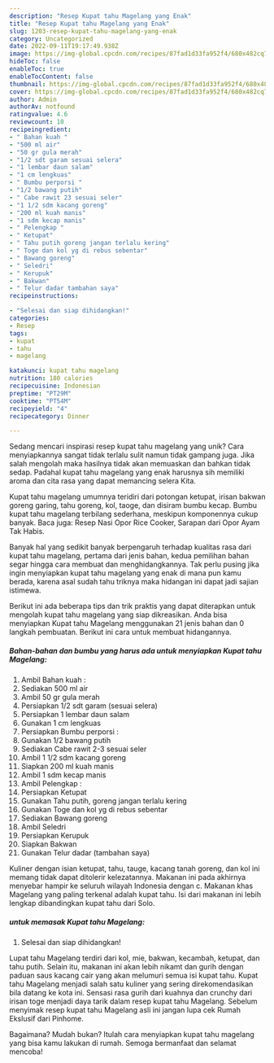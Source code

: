 ```yaml
---
description: "Resep Kupat tahu Magelang yang Enak"
title: "Resep Kupat tahu Magelang yang Enak"
slug: 1203-resep-kupat-tahu-magelang-yang-enak
category: Uncategorized
date: 2022-09-11T19:17:49.938Z
image: https://img-global.cpcdn.com/recipes/87fad1d33fa952f4/680x482cq70/kupat-tahu-magelang-foto-resep-utama.jpg
hideToc: false
enableToc: true
enableTocContent: false
thumbnail: https://img-global.cpcdn.com/recipes/87fad1d33fa952f4/680x482cq70/kupat-tahu-magelang-foto-resep-utama.jpg
cover: https://img-global.cpcdn.com/recipes/87fad1d33fa952f4/680x482cq70/kupat-tahu-magelang-foto-resep-utama.jpg
author: Admin
authorAv: notfound
ratingvalue: 4.6
reviewcount: 10
recipeingredient:
- " Bahan kuah "
- "500 ml air"
- "50 gr gula merah"
- "1/2 sdt garam sesuai selera"
- "1 lembar daun salam"
- "1 cm lengkuas"
- " Bumbu perporsi "
- "1/2 bawang putih"
- " Cabe rawit 23 sesuai seler"
- "1 1/2 sdm kacang goreng"
- "200 ml kuah manis"
- "1 sdm kecap manis"
- " Pelengkap "
- " Ketupat"
- " Tahu putih goreng jangan terlalu kering"
- " Toge dan kol yg di rebus sebentar"
- " Bawang goreng"
- " Seledri"
- " Kerupuk"
- " Bakwan"
- " Telur dadar tambahan saya"
recipeinstructions:

- "Selesai dan siap dihidangkan!"
categories:
- Resep
tags:
- kupat
- tahu
- magelang

katakunci: kupat tahu magelang 
nutrition: 180 calories
recipecuisine: Indonesian
preptime: "PT29M"
cooktime: "PT54M"
recipeyield: "4"
recipecategory: Dinner

---
```





Sedang mencari inspirasi resep kupat tahu magelang yang unik? Cara menyiapkannya sangat tidak terlalu sulit namun tidak gampang juga. Jika salah mengolah maka hasilnya tidak akan memuaskan dan bahkan tidak sedap. Padahal kupat tahu magelang yang enak harusnya sih memiliki aroma dan cita rasa yang dapat memancing selera Kita.





Kupat tahu magelang umumnya teridiri dari potongan ketupat, irisan bakwan goreng garing, tahu goreng, kol, taoge, dan disiram bumbu kecap. Bumbu kupat tahu magelang terbilang sederhana, meskipun komponennya cukup banyak. Baca juga: Resep Nasi Opor Rice Cooker, Sarapan dari Opor Ayam Tak Habis.

Banyak hal yang sedikit banyak berpengaruh terhadap kualitas rasa dari kupat tahu magelang, pertama dari jenis bahan, kedua pemilihan bahan segar hingga cara membuat dan menghidangkannya. Tak perlu pusing jika ingin menyiapkan kupat tahu magelang yang enak di mana pun kamu berada, karena asal sudah tahu triknya maka hidangan ini dapat jadi sajian istimewa.






Berikut ini ada beberapa tips dan trik praktis yang dapat diterapkan untuk mengolah kupat tahu magelang yang siap dikreasikan. Anda bisa menyiapkan Kupat tahu Magelang menggunakan 21 jenis bahan dan 0 langkah pembuatan. Berikut ini cara untuk membuat hidangannya.

<!--inarticleads1-->

##### Bahan-bahan dan bumbu yang harus ada untuk menyiapkan Kupat tahu Magelang:

1. Ambil  Bahan kuah :
1. Sediakan 500 ml air
1. Ambil 50 gr gula merah
1. Persiapkan 1/2 sdt garam (sesuai selera)
1. Persiapkan 1 lembar daun salam
1. Gunakan 1 cm lengkuas
1. Persiapkan  Bumbu perporsi :
1. Gunakan 1/2 bawang putih
1. Sediakan  Cabe rawit 2-3 sesuai seler
1. Ambil 1 1/2 sdm kacang goreng
1. Siapkan 200 ml kuah manis
1. Ambil 1 sdm kecap manis
1. Ambil  Pelengkap :
1. Persiapkan  Ketupat
1. Gunakan  Tahu putih, goreng jangan terlalu kering
1. Gunakan  Toge dan kol yg di rebus sebentar
1. Sediakan  Bawang goreng
1. Ambil  Seledri
1. Persiapkan  Kerupuk
1. Siapkan  Bakwan
1. Gunakan  Telur dadar (tambahan saya)


Kuliner dengan isian ketupat, tahu, tauge, kacang tanah goreng, dan kol ini memang tidak dapat ditolerir kelezatannya. Makanan ini pada akhirnya menyebar hampir ke seluruh wilayah Indonesia dengan c. Makanan khas Magelang yang paling terkenal adalah kupat tahu. Isi dari makanan ini lebih lengkap dibandingkan kupat tahu dari Solo. 

<!--inarticleads2-->

#####  untuk memasak Kupat tahu Magelang:


1. Selesai dan siap dihidangkan!

Lupat tahu Magelang terdiri dari kol, mie, bakwan, kecambah, ketupat, dan tahu putih. Selain itu, makanan ini akan lebih nikamt dan gurih dengan paduan saus kacang cair yang akan melumuri semua isi kupat tahu. Kupat tahu Magelang menjadi salah satu kuliner yang sering direkomendasikan bila datang ke kota ini. Sensasi rasa gurih dari kuahnya dan crunchy dari irisan toge menjadi daya tarik dalam resep kupat tahu Magelang. Sebelum menyimak resep kupat tahu Magelang asli ini jangan lupa cek Rumah Ekslusif dari Pinhome. 

Bagaimana? Mudah bukan? Itulah cara menyiapkan kupat tahu magelang yang bisa kamu lakukan di rumah. Semoga bermanfaat dan selamat mencoba!
